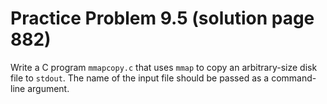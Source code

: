# Practice Problem 9.5 (solution page 882)
Write a C program `mmapcopy.c` that uses `mmap` to copy an arbitrary-size disk file to `stdout`. The name of the input file should be passed as a command-line argument.